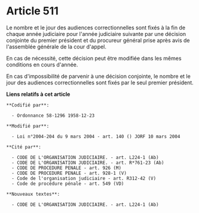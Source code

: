 # Article 511

Le nombre et le jour des audiences correctionnelles sont fixés à la fin de chaque année judiciaire pour l'année judiciaire
suivante par une décision conjointe du premier président et du procureur général prise après avis de l'assemblée générale de
la cour d'appel.

En cas de nécessité, cette décision peut être modifiée dans les mêmes conditions en cours d'année.

En cas d'impossibilité de parvenir à une décision conjointe, le nombre et le jour des audiences correctionnelles sont fixés
par le seul premier président.

**Liens relatifs à cet article**

	**Codifié par**:

	  - Ordonnance 58-1296 1958-12-23

	**Modifié par**:

	  - Loi n°2004-204 du 9 mars 2004 - art. 140 () JORF 10 mars 2004

	**Cité par**:

	  - CODE DE L'ORGANISATION JUDICIAIRE. - art. L224-1 (Ab)
	  - CODE DE L'ORGANISATION JUDICIAIRE. - art. R*761-23 (Ab)
	  - CODE DE PROCEDURE PENALE - art. 926 (M)
	  - CODE DE PROCEDURE PENALE - art. 928-1 (V)
	  - Code de l'organisation judiciaire - art. R312-42 (V)
	  - Code de procédure pénale - art. 549 (VD)

	**Nouveaux textes**:

	  - CODE DE L'ORGANISATION JUDICIAIRE. - art. L224-1 (Ab)
